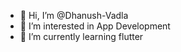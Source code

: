 - 👋 Hi, I’m @Dhanush-Vadla
- 👀 I’m interested in App Development
- 🌱 I’m currently learning flutter

<!---
Dhanush-Vadla/Dhanush-Vadla is a ✨ special ✨ repository because its `README.md` (this file) appears on your GitHub profile.
You can click the Preview link to take a look at your changes.
--->
